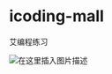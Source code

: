 # icoding-mall
艾编程练习


![在这里插入图片描述](https://img-blog.csdnimg.cn/20200608225549450.png?x-oss-process=image/watermark,type_ZmFuZ3poZW5naGVpdGk,shadow_10,text_aHR0cHM6Ly9ibG9nLmNzZG4ubmV0L3dlaXhpbl80NTU2ODY0OA==,size_16,color_FFFFFF,t_70#pic_center)
